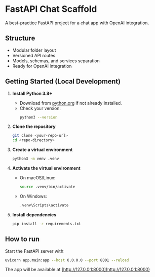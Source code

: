 # FastAPI Chat Scaffold

A best-practice FastAPI project for a chat app with OpenAI integration.

## Structure
- Modular folder layout
- Versioned API routes
- Models, schemas, and services separation
- Ready for OpenAI integration

## Getting Started (Local Development)

1. **Install Python 3.8+**
   - Download from [python.org](https://www.python.org/downloads/) if not already installed.
   - Check your version:
     ```bash
     python3 --version
     ```

2. **Clone the repository**
   ```bash
   git clone <your-repo-url>
   cd <repo-directory>
   ```

3. **Create a virtual environment**
   ```bash
   python3 -m venv .venv
   ```

4. **Activate the virtual environment**
   - On macOS/Linux:
     ```bash
     source .venv/bin/activate
     ```
   - On Windows:
     ```cmd
     .venv\Scripts\activate
     ```

5. **Install dependencies**
   ```bash
   pip install -r requirements.txt
   ```

## How to run

Start the FastAPI server with:
```bash
uvicorn app.main:app --host 0.0.0.0 --port 8001 --reload
```

The app will be available at [http://127.0.0.1:8000](http://127.0.0.1:8000)
